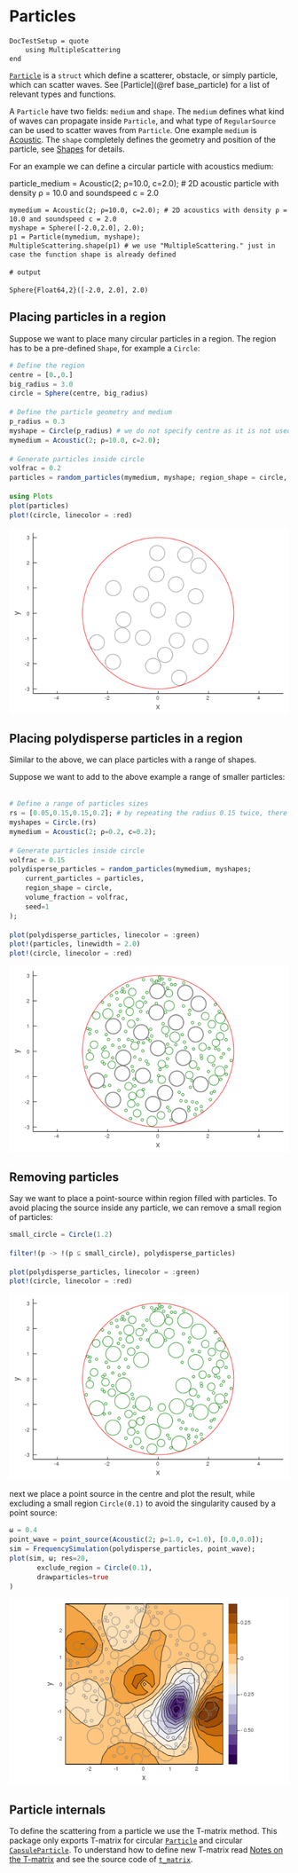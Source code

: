 # Particles

```@meta
DocTestSetup = quote
    using MultipleScattering
end
```
[`Particle`](@ref) is a `struct` which define a scatterer, obstacle, or simply particle, which can scatter waves. See [Particle](@ref base_particle) for a list of relevant types and functions.

A `Particle` have two fields: `medium` and `shape`. The `medium` defines what kind of waves can propagate inside `Particle`, and what type of `RegularSource` can be used to scatter waves from `Particle`. One example `medium` is [Acoustic](@ref). The `shape` completely defines the geometry and position of the particle, see [Shapes](@ref) for details.

For an example we can define a circular particle with acoustics medium:

particle_medium =  Acoustic(2; ρ=10.0, c=2.0); # 2D acoustic particle with density ρ = 10.0 and soundspeed c = 2.0

```jldoctest intro; output = false
mymedium = Acoustic(2; ρ=10.0, c=2.0); # 2D acoustics with density ρ = 10.0 and soundspeed c = 2.0
myshape = Sphere([-2.0,2.0], 2.0);
p1 = Particle(mymedium, myshape);
MultipleScattering.shape(p1) # we use "MultipleScattering." just in case the function shape is already defined

# output

Sphere{Float64,2}([-2.0, 2.0], 2.0)
```

## Placing particles in a region

Suppose we want to place many circular particles in a region. The region has to be a pre-defined `Shape`, for example a `Circle`:
```julia
# Define the region
centre = [0.,0.]
big_radius = 3.0
circle = Sphere(centre, big_radius)

# Define the particle geometry and medium
p_radius = 0.3
myshape = Circle(p_radius) # we do not specify centre as it is not used by random_particles
mymedium = Acoustic(2; ρ=10.0, c=2.0);

# Generate particles inside circle
volfrac = 0.2
particles = random_particles(mymedium, myshape; region_shape = circle, volume_fraction = volfrac, seed=1);

using Plots
plot(particles)
plot!(circle, linecolor = :red)
```
![Particles in circle](../assets/particles-in-circle.png)

## Placing polydisperse particles in a region

Similar to the above, we can place particles with a range of shapes.

Suppose we want to add to the above example a range of smaller particles:
```julia

# Define a range of particles sizes
rs = [0.05,0.15,0.15,0.2]; # by repeating the radius 0.15 twice, there will be twice as many particles with this radius.
myshapes = Circle.(rs)
mymedium = Acoustic(2; ρ=0.2, c=0.2);

# Generate particles inside circle
volfrac = 0.15
polydisperse_particles = random_particles(mymedium, myshapes;
    current_particles = particles,
    region_shape = circle,
    volume_fraction = volfrac,
    seed=1
);

plot(polydisperse_particles, linecolor = :green)
plot!(particles, linewidth = 2.0)
plot!(circle, linecolor = :red)
```
![Particles in circle](../assets/poly-particles-in-circle.png)

## Removing particles

Say we want to place a point-source within region filled with particles. To avoid placing the source inside any particle, we can remove a small region of particles:
```julia
small_circle = Circle(1.2)

filter!(p -> !(p ⊆ small_circle), polydisperse_particles)

plot(polydisperse_particles, linecolor = :green)
plot!(circle, linecolor = :red)
```
![Particles in circle](../assets/poly-particles-in-circle2.png)

next we place a point source in the centre and plot the result, while excluding a small region `Circle(0.1)` to avoid the singularity caused by a point source:
```julia
ω = 0.4
point_wave = point_source(Acoustic(2; ρ=1.0, c=1.0), [0.0,0.0]);
sim = FrequencySimulation(polydisperse_particles, point_wave);
plot(sim, ω; res=20,
       exclude_region = Circle(0.1),
       drawparticles=true
)
```
![Particles in circle](../assets/poly-particles-sim.png)

## Particle internals

To define the scattering from a particle we use the T-matrix method. This package only exports T-matrix for circular [`Particle`](@ref)  and circular [`CapsuleParticle`](@ref). To understand how to define new T-matrix read [Notes on the T-matrix](../maths/multiplescattering.pdf) and see the source code of [`t_matrix`](@ref).
